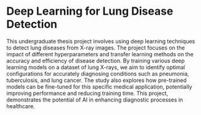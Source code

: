 # Deep Learning for Lung Disease Detection

This undergraduate thesis project involves using deep learning techniques to detect lung diseases from X-ray images. The project focuses on the impact of different hyperparameters and transfer learning methods on the accuracy and efficiency of disease detection. By training various deep learning models on a dataset of lung X-rays, we aim to identify optimal configurations for accurately diagnosing conditions such as pneumonia, tuberculosis, and lung cancer. The study also explores how pre-trained models can be fine-tuned for this specific medical application, potentially improving performance and reducing training time. This project, demonstrates the potential of AI in enhancing diagnostic processes in healthcare.
